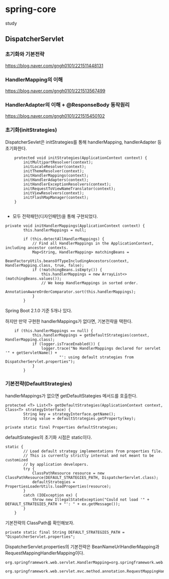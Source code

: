 # spring-core
study

## DispatcherServlet

### 초기화와 기본전략
https://blog.naver.com/gngh0101/221511448131

### HandlerMapping의 이해
https://blog.naver.com/gngh0101/221513567499

### HandlerAdapter의 이해 + @ResponseBody 동작원리
https://blog.naver.com/gngh0101/221515450102




### 초기화(initStrategies)
DispatcherSevlet은 initStrategies를 통해 handlerMapping, handlerAdapter 등 초기화한다.

```
	protected void initStrategies(ApplicationContext context) {
		initMultipartResolver(context);
		initLocaleResolver(context);
		initThemeResolver(context);
		initHandlerMappings(context);
		initHandlerAdapters(context);
		initHandlerExceptionResolvers(context);
		initRequestToViewNameTranslator(context);
		initViewResolvers(context);
		initFlashMapManager(context);
	}
	
```

- 모두 전략패턴(디자인패턴)을 통해 구현되었다. 

```
private void initHandlerMappings(ApplicationContext context) {
		this.handlerMappings = null;

		if (this.detectAllHandlerMappings) {
			// Find all HandlerMappings in the ApplicationContext, including ancestor contexts.
			Map<String, HandlerMapping> matchingBeans =
					BeanFactoryUtils.beansOfTypeIncludingAncestors(context, HandlerMapping.class, true, false);
			if (!matchingBeans.isEmpty()) {
				this.handlerMappings = new ArrayList<>(matchingBeans.values());
				// We keep HandlerMappings in sorted order.
				AnnotationAwareOrderComparator.sort(this.handlerMappings);
			}
		}
```
Spring Boot 2.1.0 기준 5개나 있다. 

하지만 만약 구현한 handlerMappings가 없다면, 기본전략을 택한다. 


```
	if (this.handlerMappings == null) {
			this.handlerMappings = getDefaultStrategies(context, HandlerMapping.class);
			if (logger.isTraceEnabled()) {
				logger.trace("No HandlerMappings declared for servlet '" + getServletName() +
						"': using default strategies from DispatcherServlet.properties");
			}
		}
```
### 기본전략(DefaultStrategies)

handlerMappings가 없으면 getDefaultStategies 메서드를 호출한다. 

```
protected <T> List<T> getDefaultStrategies(ApplicationContext context, Class<T> strategyInterface) {
		String key = strategyInterface.getName();
		String value = defaultStrategies.getProperty(key);

private static final Properties defaultStrategies;

```
defaultSrategies의 초기화 시점은 static이다. 


```
static {
		// Load default strategy implementations from properties file.
		// This is currently strictly internal and not meant to be customized
		// by application developers.
		try {
			ClassPathResource resource = new ClassPathResource(DEFAULT_STRATEGIES_PATH, DispatcherServlet.class);
			defaultStrategies = PropertiesLoaderUtils.loadProperties(resource);
		}
		catch (IOException ex) {
			throw new IllegalStateException("Could not load '" + DEFAULT_STRATEGIES_PATH + "': " + ex.getMessage());
		}
	}

```

기본전략의 ClassPath를 확인해보자. 

```
private static final String DEFAULT_STRATEGIES_PATH = "DispatcherServlet.properties";

```

DispatcherServlet.properties의 기본전략은 BeanNameUrlHandlerMapping과 RequestMappingHandlerMapping이다. 


```
org.springframework.web.servlet.HandlerMapping=org.springframework.web.servlet.handler.BeanNameUrlHandlerMapping,\
	org.springframework.web.servlet.mvc.method.annotation.RequestMappingHandlerMapping

```




